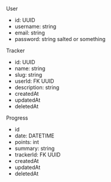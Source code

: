 User
- id: UUID
- username: string
- email: string
- password: string salted or something

Tracker
- id: UUID
- name: string
- slug: string
- userId: FK UUID
- description: string
- createdAt
- updatedAt
- deletedAt

Progress
- id
- date: DATETIME
- points: int
- summary: string
- trackerId: FK UUID
- createdAt
- updatedAt
- deletedAt